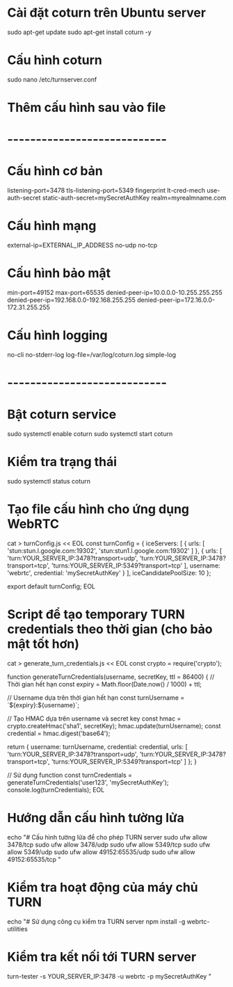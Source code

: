 # Cài đặt coturn trên Ubuntu server

sudo apt-get update
sudo apt-get install coturn -y

# Cấu hình coturn

sudo nano /etc/turnserver.conf

# Thêm cấu hình sau vào file

# ----------------------------

# Cấu hình cơ bản

listening-port=3478
tls-listening-port=5349
fingerprint
lt-cred-mech
use-auth-secret
static-auth-secret=mySecretAuthKey
realm=myrealmname.com

# Cấu hình mạng

external-ip=EXTERNAL_IP_ADDRESS
no-udp
no-tcp

# Cấu hình bảo mật

min-port=49152
max-port=65535
denied-peer-ip=10.0.0.0-10.255.255.255
denied-peer-ip=192.168.0.0-192.168.255.255
denied-peer-ip=172.16.0.0-172.31.255.255

# Cấu hình logging

no-cli
no-stderr-log
log-file=/var/log/coturn.log
simple-log

# ----------------------------

# Bật coturn service

sudo systemctl enable coturn
sudo systemctl start coturn

# Kiểm tra trạng thái

sudo systemctl status coturn

# Tạo file cấu hình cho ứng dụng WebRTC

cat > turnConfig.js << EOL
const turnConfig = {
iceServers: [
{
urls: [
'stun:stun.l.google.com:19302',
'stun:stun1.l.google.com:19302'
]
},
{
urls: [
'turn:YOUR_SERVER_IP:3478?transport=udp',
'turn:YOUR_SERVER_IP:3478?transport=tcp',
'turns:YOUR_SERVER_IP:5349?transport=tcp'
],
username: 'webrtc',
credential: 'mySecretAuthKey'
}
],
iceCandidatePoolSize: 10
};

export default turnConfig;
EOL

# Script để tạo temporary TURN credentials theo thời gian (cho bảo mật tốt hơn)

cat > generate_turn_credentials.js << EOL
const crypto = require('crypto');

function generateTurnCredentials(username, secretKey, ttl = 86400) {
// Thời gian hết hạn
const expiry = Math.floor(Date.now() / 1000) + ttl;

// Username dựa trên thời gian hết hạn
const turnUsername = \`\${expiry}:\${username}\`;

// Tạo HMAC dựa trên username và secret key
const hmac = crypto.createHmac('sha1', secretKey);
hmac.update(turnUsername);
const credential = hmac.digest('base64');

return {
username: turnUsername,
credential: credential,
urls: [
'turn:YOUR_SERVER_IP:3478?transport=udp',
'turn:YOUR_SERVER_IP:3478?transport=tcp',
'turns:YOUR_SERVER_IP:5349?transport=tcp'
]
};
}

// Sử dụng function
const turnCredentials = generateTurnCredentials('user123', 'mySecretAuthKey');
console.log(turnCredentials);
EOL

# Hướng dẫn cấu hình tường lửa

echo "# Cấu hình tường lửa để cho phép TURN server
sudo ufw allow 3478/tcp
sudo ufw allow 3478/udp
sudo ufw allow 5349/tcp
sudo ufw allow 5349/udp
sudo ufw allow 49152:65535/udp
sudo ufw allow 49152:65535/tcp
"

# Kiểm tra hoạt động của máy chủ TURN

echo "# Sử dụng công cụ kiểm tra TURN server
npm install -g webrtc-utilities

# Kiểm tra kết nối tới TURN server

turn-tester -s YOUR_SERVER_IP:3478 -u webrtc -p mySecretAuthKey
"
